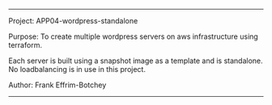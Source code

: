 -----------------------------------------------------------------------------

Project: APP04-wordpress-standalone

Purpose: To create multiple wordpress servers on aws infrastructure using terraform.

Each server is built using a snapshot image as a template and is standalone.  No loadbalancing is in use in this project.

Author:  Frank Effrim-Botchey

-----------------------------------------------------------------------------

